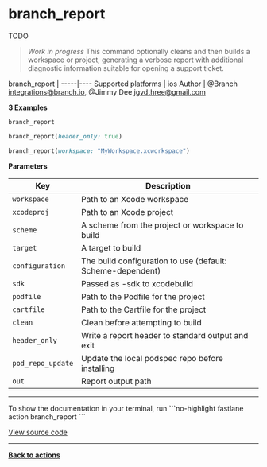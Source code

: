 # branch_report


TODO




> _Work in progress_
This command optionally cleans and then builds a workspace or project, generating a verbose
report with additional diagnostic information suitable for opening a support ticket.



branch_report |
-----|----
Supported platforms | ios
Author | @Branch <integrations@branch.io>, @Jimmy Dee <jgvdthree@gmail.com>



**3 Examples**

```ruby
branch_report
```

```ruby
branch_report(header_only: true)
```

```ruby
branch_report(workspace: "MyWorkspace.xcworkspace")
```





**Parameters**

Key | Description
----|------------
  `workspace` | Path to an Xcode workspace
  `xcodeproj` | Path to an Xcode project
  `scheme` | A scheme from the project or workspace to build
  `target` | A target to build
  `configuration` | The build configuration to use (default: Scheme-dependent)
  `sdk` | Passed as -sdk to xcodebuild
  `podfile` | Path to the Podfile for the project
  `cartfile` | Path to the Cartfile for the project
  `clean` | Clean before attempting to build
  `header_only` | Write a report header to standard output and exit
  `pod_repo_update` | Update the local podspec repo before installing
  `out` | Report output path




<hr />
To show the documentation in your terminal, run
```no-highlight
fastlane action branch_report
```

<a href="https://github.com/fastlane/fastlane/blob/master/fastlane/lib/fastlane/actions/branch_report.rb" target="_blank">View source code</a>

<hr />

<a href="/actions"><b>Back to actions</b></a>
